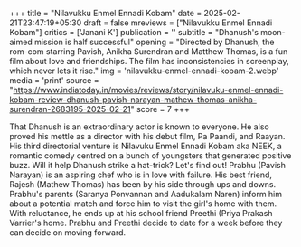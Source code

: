 +++
title = "Nilavukku Enmel Ennadi Kobam"
date = 2025-02-21T23:47:19+05:30
draft = false
mreviews = ["Nilavukku Enmel Ennadi Kobam"]
critics = ['Janani K']
publication = ''
subtitle = "Dhanush's moon-aimed mission is half successful"
opening = "Directed by Dhanush, the rom-com starring Pavish, Anikha Surendran and Matthew Thomas, is a fun film about love and friendships. The film has inconsistencies in screenplay, which never lets it rise."
img = 'nilavukku-enmel-ennadi-kobam-2.webp'
media = 'print'
source = "https://www.indiatoday.in/movies/reviews/story/nilavuku-enmel-ennadi-kobam-review-dhanush-pavish-narayan-mathew-thomas-anikha-surendran-2683195-2025-02-21"
score = 7
+++

That Dhanush is an extraordinary actor is known to everyone. He also proved his mettle as a director with his debut film, Pa Paandi, and Raayan. His third directorial venture is Nilavuku Enmel Ennadi Kobam aka NEEK, a romantic comedy centred on a bunch of youngsters that generated positive buzz. Will it help Dhanush strike a hat-trick? Let's find out! Prabhu (Pavish Narayan) is an aspiring chef who is in love with failure. His best friend, Rajesh (Mathew Thomas) has been by his side through ups and downs. Prabhu's parents (Saranya Ponvannan and Aadukalam Naren) inform him about a potential match and force him to visit the girl's home with them. With reluctance, he ends up at his school friend Preethi (Priya Prakash Varrier's home. Prabhu and Preethi decide to date for a week before they can decide on moving forward.
